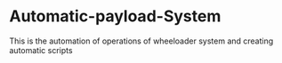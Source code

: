 # Automatic-payload-System
This is the automation of operations of wheeloader system and creating automatic scripts
